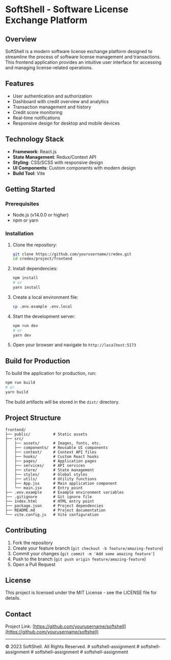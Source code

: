 # SoftShell - Software License Exchange Platform

## Overview

SoftShell is a modern software license exchange platform designed to streamline the process of software license management and transactions. This frontend application provides an intuitive user interface for accessing and managing license-related operations.

## Features

- User authentication and authorization
- Dashboard with credit overview and analytics
- Transaction management and history
- Credit score monitoring
- Real-time notifications
- Responsive design for desktop and mobile devices

## Technology Stack

- **Framework**: React.js
- **State Management**: Redux/Context API
- **Styling**: CSS/SCSS with responsive design
- **UI Components**: Custom components with modern design
- **Build Tool**: Vite

## Getting Started

### Prerequisites

- Node.js (v14.0.0 or higher)
- npm or yarn

### Installation

1. Clone the repository:
   ```bash
   git clone https://github.com/yourusername/credex.git
   cd credex/project/frontend
   ```

2. Install dependencies:
   ```bash
   npm install
   # or
   yarn install
   ```

3. Create a local environment file:
   ```bash
   cp .env.example .env.local
   ```

4. Start the development server:
   ```bash
   npm run dev
   # or
   yarn dev
   ```

5. Open your browser and navigate to `http://localhost:5173`

## Build for Production

To build the application for production, run:

```bash
npm run build
# or
yarn build
```

The build artifacts will be stored in the `dist/` directory.

## Project Structure

```
frontend/
├── public/          # Static assets
├── src/
│   ├── assets/      # Images, fonts, etc.
│   ├── components/  # Reusable UI components
│   ├── context/     # Context API files
│   ├── hooks/       # Custom React hooks
│   ├── pages/       # Application pages
│   ├── services/    # API services
│   ├── store/       # State management
│   ├── styles/      # Global styles
│   ├── utils/       # Utility functions
│   ├── App.jsx      # Main application component
│   └── main.jsx     # Entry point
├── .env.example     # Example environment variables
├── .gitignore       # Git ignore file
├── index.html       # HTML entry point
├── package.json     # Project dependencies
├── README.md        # Project documentation
└── vite.config.js   # Vite configuration
```

## Contributing

1. Fork the repository
2. Create your feature branch (`git checkout -b feature/amazing-feature`)
3. Commit your changes (`git commit -m 'Add some amazing feature'`)
4. Push to the branch (`git push origin feature/amazing-feature`)
5. Open a Pull Request

## License

This project is licensed under the MIT License - see the LICENSE file for details.

## Contact

Project Link: [https://github.com/yourusername/softshell](https://github.com/yourusername/softshell)

---

© 2023 SoftShell. All Rights Reserved.
#   s o f t s h e l l - a s s i g n m e n t  
 #   s o f t s h e l l - a s s i g n m e n t  
 #   s o f t s h e l l - a s s i g n m e n t  
 #   s o f t s h e l l - a s s i g n m e n t  
 